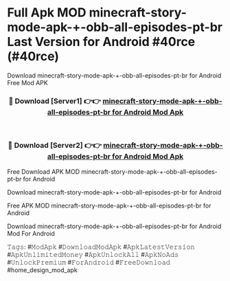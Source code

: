 # Full Apk MOD minecraft-story-mode-apk-+-obb-all-episodes-pt-br Last Version for Android #40rce (#40rce)
Download minecraft-story-mode-apk-+-obb-all-episodes-pt-br for Android Free Mod APK

<div align="center">
<h3>🔴 Download [Server1] 👉👉 <a href="https://app.mediaupload.pro?title=minecraft-story-mode-apk-+-obb-all-episodes-pt-br&ref=15F">minecraft-story-mode-apk-+-obb-all-episodes-pt-br for Android Mod Apk</a></h3><br>

<h3>🔴 Download [Server2] 👉👉 <a href="https://app.mediaupload.pro?title=minecraft-story-mode-apk-+-obb-all-episodes-pt-br&ref=15F">minecraft-story-mode-apk-+-obb-all-episodes-pt-br for Android Mod Apk</a></h3>
</div>


Free Download APK MOD minecraft-story-mode-apk-+-obb-all-episodes-pt-br for Android

Download minecraft-story-mode-apk-+-obb-all-episodes-pt-br for Android 

Free APK MOD minecraft-story-mode-apk-+-obb-all-episodes-pt-br for Android 

Download minecraft-story-mode-apk-+-obb-all-episodes-pt-br for Android Mod For Android

𝚃𝚊𝚐𝚜: #𝙼𝚘𝚍𝙰𝚙𝚔 #𝙳𝚘𝚠𝚗𝚕𝚘𝚊𝚍𝙼𝚘𝚍𝙰𝚙𝚔 #𝙰𝚙𝚔𝙻𝚊𝚝𝚎𝚜𝚝𝚅𝚎𝚛𝚜𝚒𝚘𝚗 #𝙰𝚙𝚔𝚄𝚗𝚕𝚒𝚖𝚒𝚝𝚎𝚍𝙼𝚘𝚗𝚎𝚢 #𝙰𝚙𝚔𝚄𝚗𝚕𝚘𝚌𝚔𝙰𝚕𝚕 #𝙰𝚙𝚔𝙽𝚘𝙰𝚍𝚜 #𝚄𝚗𝚕𝚘𝚌𝚔𝙿𝚛𝚎𝚖𝚒𝚞𝚖 #𝙵𝚘𝚛𝙰𝚗𝚍𝚛𝚘𝚒𝚍 #𝙵𝚛𝚎𝚎𝙳𝚘𝚠𝚗𝚕𝚘𝚊𝚍 #home_design_mod_apk